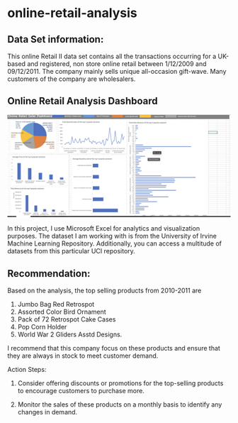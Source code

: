 # online-retail-analysis

## Data Set information:

This online Retail II data set contains all the transactions occurring for a UK-based and registered, non store online retail between 1/12/2009 and 09/12/2011. The company mainly sells unique all-occasion gift-wave. Many customers of the company are wholesalers.

## Online Retail Analysis Dashboard
<img src="./Image/online_retail_dashboard.png">

In this project, I use Microsoft Excel for analytics and visualization purposes. The dataset I am working with is from the University of Irvine Machine Learning Repository. Additionally, you can access a multitude of datasets from this particular UCI repository.

## Recommendation:

Based on the analysis, the top selling products from 2010-2011 are 
1. Jumbo Bag Red Retrospot
2. Assorted Color Bird Ornament
3. Pack of 72 Retrospot Cake Cases
4. Pop Corn Holder
5. World War 2 Gliders Asstd Designs.

I recommend that this company focus on these products and ensure that they are always in stock to meet customer demand.

Action Steps:

1. Consider offering discounts or promotions for the top-selling products to encourage customers to purchase more.

2. Monitor the sales of these products on a monthly basis to identify any changes in demand.